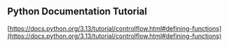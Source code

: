 
## Python Documentation Tutorial
[https://docs.python.org/3.13/tutorial/controlflow.html#defining-functions](https://docs.python.org/3.13/tutorial/controlflow.html#defining-functions)